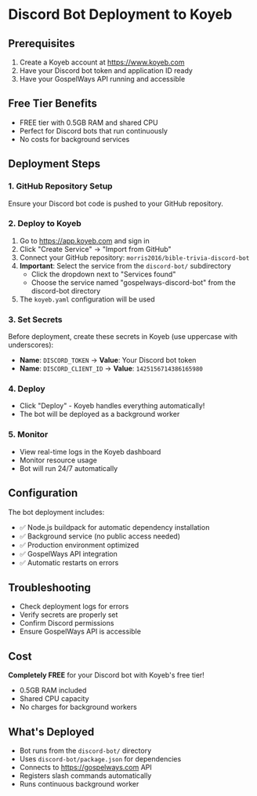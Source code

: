 # Discord Bot Deployment to Koyeb

## Prerequisites
1. Create a Koyeb account at https://www.koyeb.com
2. Have your Discord bot token and application ID ready
3. Have your GospelWays API running and accessible

## Free Tier Benefits
- FREE tier with 0.5GB RAM and shared CPU
- Perfect for Discord bots that run continuously
- No costs for background services

## Deployment Steps

### 1. GitHub Repository Setup
Ensure your Discord bot code is pushed to your GitHub repository.

### 2. Deploy to Koyeb
1. Go to https://app.koyeb.com and sign in
2. Click "Create Service" → "Import from GitHub"
3. Connect your GitHub repository: `morris2016/bible-trivia-discord-bot`
4. **Important**: Select the service from the `discord-bot/` subdirectory
   - Click the dropdown next to "Services found"
   - Choose the service named "gospelways-discord-bot" from the discord-bot directory
5. The `koyeb.yaml` configuration will be used

### 3. Set Secrets
Before deployment, create these secrets in Koyeb (use uppercase with underscores):
- **Name**: `DISCORD_TOKEN` → **Value**: Your Discord bot token
- **Name**: `DISCORD_CLIENT_ID` → **Value**: `1425156714386165980`

### 4. Deploy
- Click "Deploy" - Koyeb handles everything automatically!
- The bot will be deployed as a background worker

### 5. Monitor
- View real-time logs in the Koyeb dashboard
- Monitor resource usage
- Bot will run 24/7 automatically

## Configuration
The bot deployment includes:
- ✅ Node.js buildpack for automatic dependency installation
- ✅ Background service (no public access needed)
- ✅ Production environment optimized
- ✅ GospelWays API integration
- ✅ Automatic restarts on errors

## Troubleshooting
- Check deployment logs for errors
- Verify secrets are properly set
- Confirm Discord permissions
- Ensure GospelWays API is accessible

## Cost
**Completely FREE** for your Discord bot with Koyeb's free tier!
- 0.5GB RAM included
- Shared CPU capacity
- No charges for background workers

## What's Deployed
- Bot runs from the `discord-bot/` directory
- Uses `discord-bot/package.json` for dependencies
- Connects to https://gospelways.com API
- Registers slash commands automatically
- Runs continuous background worker
